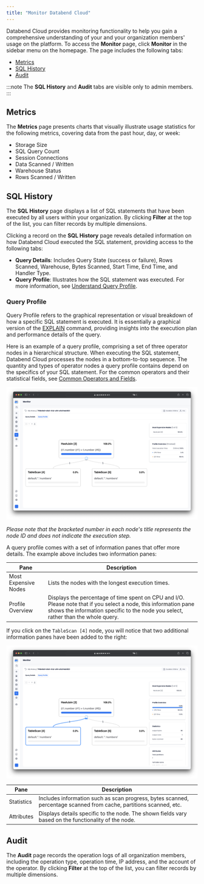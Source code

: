 ```yaml
---
title: "Monitor Databend Cloud"
---
```


Databend Cloud provides monitoring functionality to help you gain a comprehensive understanding of your and your organization members' usage on the platform. To access the **Monitor** page, click **Monitor** in the sidebar menu on the homepage. The page includes the following tabs:

- [Metrics](#metrics)
- [SQL History](#sql-history)
- [Audit](#audit)

:::note
The **SQL History** and **Audit** tabs are visible only to admin members.
:::

## Metrics

The **Metrics** page presents charts that visually illustrate usage statistics for the following metrics, covering data from the past hour, day, or week:

- Storage Size
- SQL Query Count
- Session Connections
- Data Scanned / Written
- Warehouse Status
- Rows Scanned / Written

## SQL History

The **SQL History** page displays a list of SQL statements that have been executed by all users within your organization. By clicking **Filter** at the top of the list, you can filter records by multiple dimensions.

Clicking a record on the **SQL History** page reveals detailed information on how Databend Cloud executed the SQL statement, providing access to the following tabs:

- **Query Details**: Includes Query State (success or failure), Rows Scanned, Warehouse, Bytes Scanned, Start Time, End Time, and Handler Type.
- **Query Profile**: Illustrates how the SQL statement was executed. For more information, see [Understand Query Profile](#understand-query-profile).

### Query Profile

Query Profile refers to the graphical representation or visual breakdown of how a specific SQL statement is executed. It is essentially a graphical version of the [EXPLAIN](/sql/sql-commands/explain-cmds/explain) command, providing insights into the execution plan and performance details of the query. 

Here is an example of a query profile, comprising a set of three operator nodes in a hierarchical structure. When executing the SQL statement, Databend Cloud processes the nodes in a bottom-to-top sequence. The quantity and types of operator nodes a query profile contains depend on the specifics of your SQL statement. For the common operators and their statistical fields, see [Common Operators and Fields](/sql/sql-commands/explain-cmds/explain#common-operators-and-fields).

![alt text](../../../../public/img/cloud/query-profile-1.png)

*Please note that the bracketed number in each node's title represents the node ID and does *not* indicate the execution step.* 

A query profile comes with a set of information panes that offer more details. The example above includes two information panes:

| Pane                 | Description                                                                                                                                                                                            |
|----------------------|--------------------------------------------------------------------------------------------------------------------------------------------------------------------------------------------------------|
| Most Expensive Nodes | Lists the nodes with the longest execution times.                                                                                                                                                      |
| Profile Overview     | Displays the percentage of time spent on CPU and I/O. Please note that if you select a node, this information pane shows the information specific to the node you select, rather than the whole query. |

If you click on the `TableScan [4]` node, you will notice that two additional information panes have been added to the right:

![alt text](../../../../public/img/cloud/query-profile-2.png)

| Pane       | Description                                                                                                                         |
|------------|-------------------------------------------------------------------------------------------------------------------------------------|
| Statistics | Includes information such as scan progress, bytes scanned, percentage scanned from cache, partitions scanned, etc. |
| Attributes | Displays details specific to the node. The shown fields vary based on the functionality of the node.                                |

## Audit

The **Audit** page records the operation logs of all organization members, including the operation type, operation time, IP address, and the account of the operator. By clicking **Filter** at the top of the list, you can filter records by multiple dimensions.